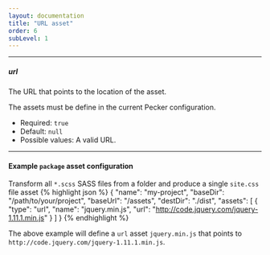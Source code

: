 ```yaml
---
layout: documentation
title: "URL asset"
order: 6
subLevel: 1
---
```


----

##### url
The URL that points to the location of the asset.

The assets must be define in the current Pecker configuration.

* Required: `true`
* Default: `null`
* Possible values: A valid URL.

----


#### Example `package` asset configuration
Transform all `*.scss` SASS files from a folder and produce a single `site.css` file asset
{% highlight json %}
{
  "name": "my-project",
  "baseDir": "/path/to/your/project",
  "baseUrl": "/assets",
  "destDir": "./dist",
  "assets": [
    {
      "type": "url",
      "name": "jquery.min.js",
      "url": "http://code.jquery.com/jquery-1.11.1.min.js"
    }
  ]
}
{% endhighlight %}

The above example will define a `url` asset `jquery.min.js` that points to `http://code.jquery.com/jquery-1.11.1.min.js`.